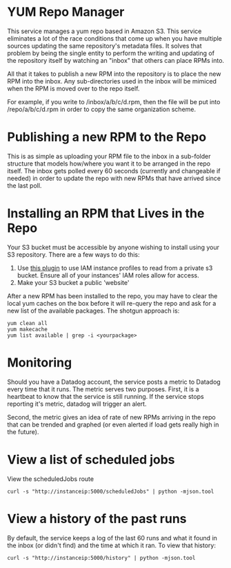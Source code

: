 YUM Repo Manager
========

This service manages a yum repo based in Amazon S3.  This service eliminates a lot of the race conditions that come
up when you have multiple sources updating the same repository's metadata files.  It solves that problem by
being the single entity to perform the writing and updating of the repository itself by watching an
"inbox" that others can place RPMs into.

All that it takes to publish a new RPM into the repository is to place the new RPM into the inbox. Any
sub-directories used in the inbox will be mimiced when the RPM is moved over to the repo itself.

For example, if you write to <s3bucket>/inbox/a/b/c/d.rpm, then the file will be put into <s3bucket>/repo/a/b/c/d.rpm
in order to copy the same organization scheme.

# Publishing a new RPM to the Repo
This is as simple as uploading your RPM file to the inbox in a sub-folder structure that models how/where you want it to
be arranged in the repo itself.  The inbox gets polled every 60 seconds (currently and changeable if needed) in order to
update the repo with new RPMs that have arrived since the last poll.

# Installing an RPM that Lives in the Repo
Your S3 bucket must be accessible by anyone wishing to install using your S3 repository. There are a few ways to do this:

1. Use [this plugin](https://github.com/seporaitis/yum-s3-iam) to use IAM instance profiles to read from a private s3 bucket.  Ensure all of your instances' IAM roles allow for access.
1. Make your S3 bucket a public 'website'

After a new RPM has been installed to the repo, you may have to clear the local yum caches on the box before it will re-query
the repo and ask for a new list of the available packages.  The shotgun approach is:

    yum clean all
    yum makecache
    yum list available | grep -i <yourpackage>

# Monitoring
Should you have a Datadog account, the service posts a metric to Datadog every time that it runs.  The metric serves two 
purposes. First, it is a heartbeat to know that the service is still running.  If the service stops reporting it's metric, 
datadog will trigger an alert.

Second, the metric gives an idea of rate of new RPMs arriving in the repo that can be trended and graphed (or even alerted
if load gets really high in the future).

# View a list of scheduled jobs
View the scheduledJobs route

    curl -s "http://instanceip:5000/scheduledJobs" | python -mjson.tool

# View a history of the past runs
By default, the service keeps a log of the last 60 runs and what it found in the inbox (or didn't find) and the time at
which it ran.  To view that history:

    curl -s "http://instanceip:5000/history" | python -mjson.tool


